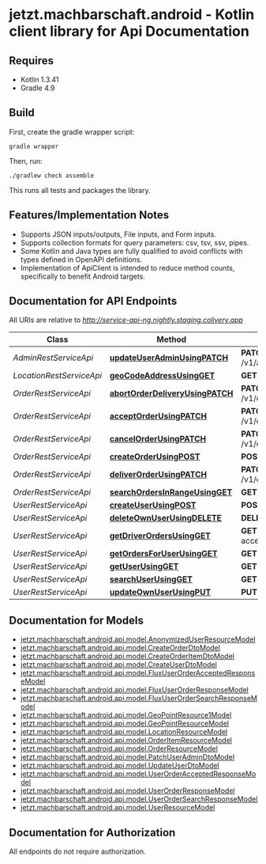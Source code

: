 # jetzt.machbarschaft.android - Kotlin client library for Api Documentation

## Requires

* Kotlin 1.3.41
* Gradle 4.9

## Build

First, create the gradle wrapper script:

```
gradle wrapper
```

Then, run:

```
./gradlew check assemble
```

This runs all tests and packages the library.

## Features/Implementation Notes

* Supports JSON inputs/outputs, File inputs, and Form inputs.
* Supports collection formats for query parameters: csv, tsv, ssv, pipes.
* Some Kotlin and Java types are fully qualified to avoid conflicts with types defined in OpenAPI definitions.
* Implementation of ApiClient is intended to reduce method counts, specifically to benefit Android targets.

<a name="documentation-for-api-endpoints"></a>
## Documentation for API Endpoints

All URIs are relative to *http://service-api-ng.nightly.staging.colivery.app*

Class | Method | HTTP request | Description
------------ | ------------- | ------------- | -------------
*AdminRestServiceApi* | [**updateUserAdminUsingPATCH**](docs/AdminRestServiceApi.md#updateuseradminusingpatch) | **PATCH** /v1/admin/users/{userId} | updateUserAdmin
*LocationRestServiceApi* | [**geoCodeAddressUsingGET**](docs/LocationRestServiceApi.md#geocodeaddressusingget) | **GET** /v1/location | geoCodeAddress
*OrderRestServiceApi* | [**abortOrderDeliveryUsingPATCH**](docs/OrderRestServiceApi.md#abortorderdeliveryusingpatch) | **PATCH** /v1/order/{orderId}/abort | abortOrderDelivery
*OrderRestServiceApi* | [**acceptOrderUsingPATCH**](docs/OrderRestServiceApi.md#acceptorderusingpatch) | **PATCH** /v1/order/{orderId}/accept | acceptOrder
*OrderRestServiceApi* | [**cancelOrderUsingPATCH**](docs/OrderRestServiceApi.md#cancelorderusingpatch) | **PATCH** /v1/order/{orderId}/cancel | cancelOrder
*OrderRestServiceApi* | [**createOrderUsingPOST**](docs/OrderRestServiceApi.md#createorderusingpost) | **POST** /v1/order | createOrder
*OrderRestServiceApi* | [**deliverOrderUsingPATCH**](docs/OrderRestServiceApi.md#deliverorderusingpatch) | **PATCH** /v1/order/{orderId}/deliver | deliverOrder
*OrderRestServiceApi* | [**searchOrdersInRangeUsingGET**](docs/OrderRestServiceApi.md#searchordersinrangeusingget) | **GET** /v1/order | searchOrdersInRange
*UserRestServiceApi* | [**createUserUsingPOST**](docs/UserRestServiceApi.md#createuserusingpost) | **POST** /v1/user | createUser
*UserRestServiceApi* | [**deleteOwnUserUsingDELETE**](docs/UserRestServiceApi.md#deleteownuserusingdelete) | **DELETE** /v1/user | deleteOwnUser
*UserRestServiceApi* | [**getDriverOrdersUsingGET**](docs/UserRestServiceApi.md#getdriverordersusingget) | **GET** /v1/user/orders-accepted | getDriverOrders
*UserRestServiceApi* | [**getOrdersForUserUsingGET**](docs/UserRestServiceApi.md#getordersforuserusingget) | **GET** /v1/user/orders | getOrdersForUser
*UserRestServiceApi* | [**getUserUsingGET**](docs/UserRestServiceApi.md#getuserusingget) | **GET** /v1/user | getUser
*UserRestServiceApi* | [**searchUserUsingGET**](docs/UserRestServiceApi.md#searchuserusingget) | **GET** /v1/user/search | searchUser
*UserRestServiceApi* | [**updateOwnUserUsingPUT**](docs/UserRestServiceApi.md#updateownuserusingput) | **PUT** /v1/user | updateOwnUser


<a name="documentation-for-models"></a>
## Documentation for Models

 - [jetzt.machbarschaft.android.api.model.AnonymizedUserResourceModel](docs/AnonymizedUserResourceModel.md)
 - [jetzt.machbarschaft.android.api.model.CreateOrderDtoModel](docs/CreateOrderDtoModel.md)
 - [jetzt.machbarschaft.android.api.model.CreateOrderItemDtoModel](docs/CreateOrderItemDtoModel.md)
 - [jetzt.machbarschaft.android.api.model.CreateUserDtoModel](docs/CreateUserDtoModel.md)
 - [jetzt.machbarschaft.android.api.model.FluxUserOrderAcceptedResponseModel](docs/FluxUserOrderAcceptedResponseModel.md)
 - [jetzt.machbarschaft.android.api.model.FluxUserOrderResponseModel](docs/FluxUserOrderResponseModel.md)
 - [jetzt.machbarschaft.android.api.model.FluxUserOrderSearchResponseModel](docs/FluxUserOrderSearchResponseModel.md)
 - [jetzt.machbarschaft.android.api.model.GeoPointResource1Model](docs/GeoPointResource1Model.md)
 - [jetzt.machbarschaft.android.api.model.GeoPointResourceModel](docs/GeoPointResourceModel.md)
 - [jetzt.machbarschaft.android.api.model.LocationResourceModel](docs/LocationResourceModel.md)
 - [jetzt.machbarschaft.android.api.model.OrderItemResourceModel](docs/OrderItemResourceModel.md)
 - [jetzt.machbarschaft.android.api.model.OrderResourceModel](docs/OrderResourceModel.md)
 - [jetzt.machbarschaft.android.api.model.PatchUserAdminDtoModel](docs/PatchUserAdminDtoModel.md)
 - [jetzt.machbarschaft.android.api.model.UpdateUserDtoModel](docs/UpdateUserDtoModel.md)
 - [jetzt.machbarschaft.android.api.model.UserOrderAcceptedResponseModel](docs/UserOrderAcceptedResponseModel.md)
 - [jetzt.machbarschaft.android.api.model.UserOrderResponseModel](docs/UserOrderResponseModel.md)
 - [jetzt.machbarschaft.android.api.model.UserOrderSearchResponseModel](docs/UserOrderSearchResponseModel.md)
 - [jetzt.machbarschaft.android.api.model.UserResourceModel](docs/UserResourceModel.md)


<a name="documentation-for-authorization"></a>
## Documentation for Authorization

All endpoints do not require authorization.

